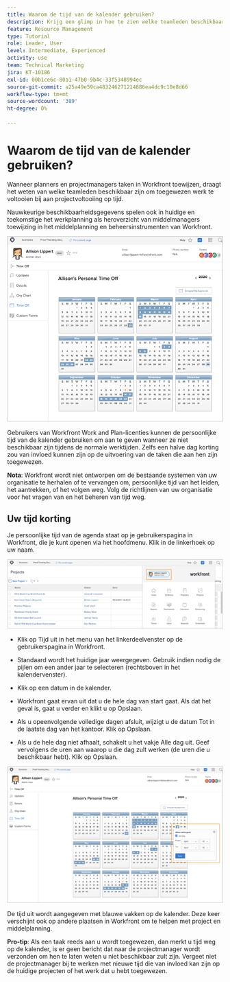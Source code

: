 ```yaml
---
title: Waarom de tijd van de kalender gebruiken?
description: Krijg een glimp in hoe te zien welke teamleden beschikbaar zijn om toegewezen werk te voltooien en wie niet is.
feature: Resource Management
type: Tutorial
role: Leader, User
level: Intermediate, Experienced
activity: use
team: Technical Marketing
jira: KT-10186
exl-id: 00b1ce6c-80a1-47b0-9b4c-33f5348994ec
source-git-commit: a25a49e59ca483246271214886ea4dc9c10e8d66
workflow-type: tm+mt
source-wordcount: '389'
ht-degree: 0%

---
```


# Waarom de tijd van de kalender gebruiken?

Wanneer planners en projectmanagers taken in Workfront toewijzen, draagt het weten van welke teamleden beschikbaar zijn om toegewezen werk te voltooien bij aan projectvoltooiing op tijd.

Nauwkeurige beschikbaarheidsgegevens spelen ook in huidige en toekomstige het werkplanning als heroverzicht van middelmanagers toewijzing in het middelplanning en beheersinstrumenten van Workfront.

![ pto kalender ](assets/pto_01.png)

Gebruikers van Workfront Work and Plan-licenties kunnen de persoonlijke tijd van de kalender gebruiken om aan te geven wanneer ze niet beschikbaar zijn tijdens de normale werktijden. Zelfs een halve dag korting zou van invloed kunnen zijn op de uitvoering van de taken die aan hen zijn toegewezen.

**Nota**: Workfront wordt niet ontworpen om de bestaande systemen van uw organisatie te herhalen of te vervangen om, persoonlijke tijd van het leiden, het aantrekken, of het volgen weg. Volg de richtlijnen van uw organisatie voor het vragen van en het beheren van tijd weg.


## Uw tijd korting

Je persoonlijke tijd van de agenda staat op je gebruikerspagina in Workfront, die je kunt openen via het hoofdmenu. Klik in de linkerhoek op uw naam.

![ gebruikersnaam in hoofdmenu ](assets/pto_02.png)

* Klik op Tijd uit in het menu van het linkerdeelvenster op de gebruikerspagina in Workfront.

* Standaard wordt het huidige jaar weergegeven. Gebruik indien nodig de pijlen om een ander jaar te selecteren (rechtsboven in het kalendervenster).

* Klik op een datum in de kalender.

* Workfront gaat ervan uit dat u de hele dag van start gaat. Als dat het geval is, gaat u verder en klikt u op Opslaan.

* Als u opeenvolgende volledige dagen afsluit, wijzigt u de datum Tot in de laatste dag van het kantoor. Klik op Opslaan.

* Als u de hele dag niet afhaalt, schakelt u het vakje Alle dag uit. Geef vervolgens de uren aan waarop u die dag zult werken (de uren die u beschikbaar hebt). Klik op Opslaan.

![ markeertijd weg in persoonlijke kalender ](assets/pto_03.png)

De tijd uit wordt aangegeven met blauwe vakken op de kalender. Deze keer verschijnt ook op andere plaatsen in Workfront om te helpen met project en middelplanning.

**Pro-tip**: Als een taak reeds aan u wordt toegewezen, dan merkt u tijd weg op de kalender, is er geen bericht dat naar de projectmanager wordt verzonden om hen te laten weten u niet beschikbaar zult zijn. Vergeet niet de projectmanager bij te werken met nieuwe tijd die van invloed kan zijn op de huidige projecten of het werk dat u hebt toegewezen.
